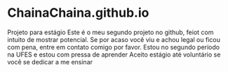 # ChainaChaina.github.io
Projeto para estágio
Este é o meu segundo projeto no github, feiot com intuito de mostrar potencial.
Se por acaso você viu e achou legal ou ficou com pena, entre em contato comigo por favor.
Estou no segundo período na UFES e estou com pressa de aprender
Aceito estágio até voluntário se você se dedicar a me ensinar
